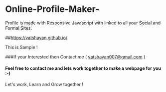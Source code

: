 # Online-Profile-Maker-
Profile is made with Responsive Javascript with linked to all your Social and Formal Sites. 



##https://vatshayan.github.io/ 


This is Sample ! 


###If your Interested then Contact me ( vatshayan007@gmail.com ) 

#### Feel free to contact me and lets work together to make a webpage for you :-)
Let's work, Learn and Grow together !
